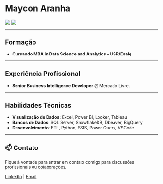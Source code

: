 # Maycon Aranha

<a href="https://github.com/anuraghazra/github-readme-stats">
  <img align="center" src="https://github-readme-stats.vercel.app/api?username=mayconaranha&show_icons=true&theme=dark" />
</a>
<a href="https://github.com/anuraghazra/github-readme-stats">
  <img align="center" src="https://github-readme-stats.vercel.app/api/top-langs/?username=mayconaranha&layout=compact&theme=dark" />
</a>


---
## Formação

- **Cursando MBA in Data Science and Analytics - USP/Esalq**

---
## Experiência Profissional

- **Senior Business Intelligence Developer** @ Mercado Livre.

---

## Habilidades Técnicas

- **Visualização de Dados:** Excel, Power BI, Looker, Tableau  
- **Bancos de Dados:** SQL Server, SnowflakeDB, Dbeaver, BigQuery  
- **Desenvolvimento:** ETL, Python, SSIS, Power Query, VSCode  

---

## 📫 Contato

Fique à vontade para entrar em contato comigo para discussões profissionais ou colaborações.

[LinkedIn](https://www.linkedin.com/in/maycon-aranha/) | [Email](mailto:maycon.aranha@outlook.com)
